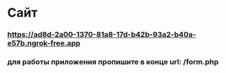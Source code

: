 # Сайт
### https://ad8d-2a00-1370-81a8-17d-b42b-93a2-b40a-e57b.ngrok-free.app 
### для работы приложения пропишите в конце url: /form.php
